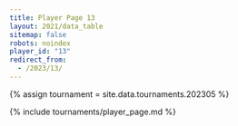 ```yaml
---
title: Player Page 13
layout: 2021/data_table
sitemap: false
robots: noindex
player_id: "13"
redirect_from:
  - /2023/13/
---
```

{% assign tournament = site.data.tournaments.202305 %}

{% include tournaments/player_page.md %}
